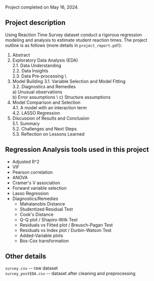 Project completed on May 16, 2024.

## Project description

Using Reaction Time Survey dataset conduct a rigorous regression modeling and analysis to estimate student reaction times. The project outline is as follows (more details in `project_report.pdf`):

1. Abstract
2. Exploratory Data Analysis (EDA) \
  2.1. Data Understanding \
  2.2. Data Insights \
  2.3. Data Pre-processing \
3. Model Building 
  3.1. Variable Selection and Model Fitting \
  3.2. Diagnostics and Remedies \
        a) Unusual observations \
        b) Error assumptions \ 
        c) Structure assumptions 
4. Model Comparison and Selection \
  4.1. A model with an interaction term \
  4.2. LASSO Regression 
5. Discussion of Results and Conclusion \
  5.1. Summary \
  5.2. Challenges and Next Steps \
  5.3. Reflection on Lessons Learned 

## Regression Analysis tools used in this project
- Adjusted R^2
- VIF
- Pearson correlation
- ANOVA
- Cramer's V association
- Forward variable selection
- Lasso Regression
- Diagnostics/Remedies
  - Mahalanobis Distance
  - Studentized Residual Test
  - Cook's Distance
  - Q-Q plot / Shapiro-Wilk Test
  - Residuals vs Fitted plot / Breusch-Pagan Test
  - Residuals vs Index plot / Durbin-Watson Test
  - Added-Variable plots
  - Box-Cox transformation

## Other details

`survey.csv` -- raw dataset \
`survey_postEDA.csv` -- dataset after cleaning and preprocessing

